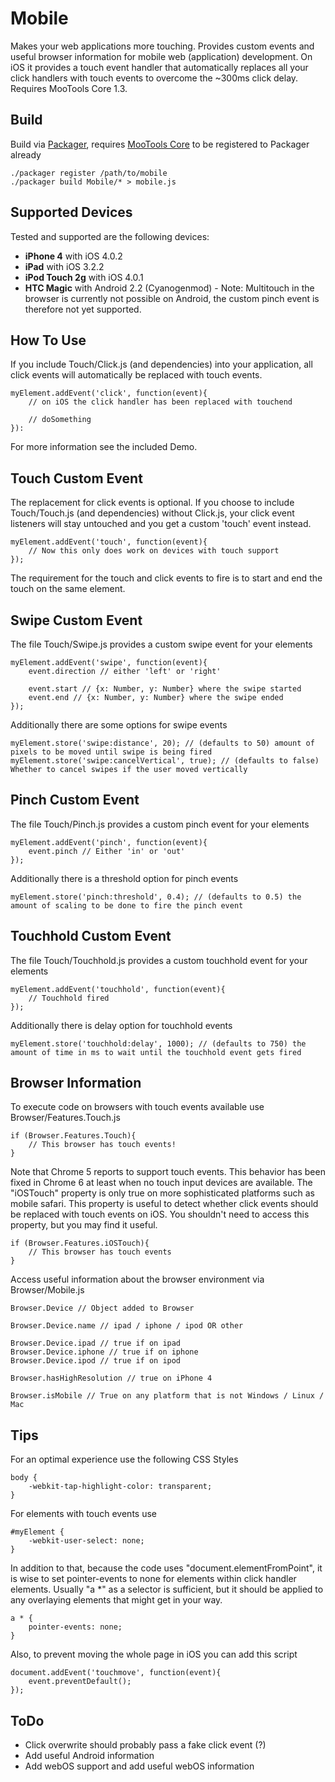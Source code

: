 Mobile
======

Makes your web applications more touching. Provides custom events and useful browser information for mobile web (application) development. On iOS it provides a touch event handler that automatically replaces all your click handlers with touch events to overcome the ~300ms click delay. Requires MooTools Core 1.3.

Build
-----

Build via [Packager](http://github.com/kamicane/packager), requires [MooTools Core](http://github.com/mootools/mootools-core) to be registered to Packager already

	./packager register /path/to/mobile
	./packager build Mobile/* > mobile.js

Supported Devices
-----------------

Tested and supported are the following devices:

* **iPhone 4** with iOS 4.0.2
* **iPad** with iOS 3.2.2
* **iPod Touch 2g** with iOS 4.0.1
* **HTC Magic** with Android 2.2 (Cyanogenmod) - Note: Multitouch in the browser is currently not possible on Android, the custom pinch event is therefore not yet supported.

How To Use
----------

If you include Touch/Click.js (and dependencies) into your application, all click events will automatically be replaced with touch events.

	myElement.addEvent('click', function(event){
		// on iOS the click handler has been replaced with touchend
		
		// doSomething
	}):

For more information see the included Demo.

Touch Custom Event
------------------

The replacement for click events is optional. If you choose to include Touch/Touch.js (and dependencies) without Click.js, your click event listeners will stay untouched and you get a custom 'touch' event instead.

	myElement.addEvent('touch', function(event){
		// Now this only does work on devices with touch support
	});

The requirement for the touch and click events to fire is to start and end the touch on the same element.

Swipe Custom Event
------------------

The file Touch/Swipe.js provides a custom swipe event for your elements

	myElement.addEvent('swipe', function(event){
		event.direction // either 'left' or 'right'

		event.start // {x: Number, y: Number} where the swipe started
		event.end // {x: Number, y: Number} where the swipe ended
	});

Additionally there are some options for swipe events

	myElement.store('swipe:distance', 20); // (defaults to 50) amount of pixels to be moved until swipe is being fired
	myElement.store('swipe:cancelVertical', true); // (defaults to false) Whether to cancel swipes if the user moved vertically

Pinch Custom Event
------------------

The file Touch/Pinch.js provides a custom pinch event for your elements

	myElement.addEvent('pinch', function(event){
		event.pinch // Either 'in' or 'out'
	});

Additionally there is a threshold option for pinch events

	myElement.store('pinch:threshold', 0.4); // (defaults to 0.5) the amount of scaling to be done to fire the pinch event

Touchhold Custom Event
----------------------

The file Touch/Touchhold.js provides a custom touchhold event for your elements

	myElement.addEvent('touchhold', function(event){
		// Touchhold fired
	});

Additionally there is delay option for touchhold events

	myElement.store('touchhold:delay', 1000); // (defaults to 750) the amount of time in ms to wait until the touchhold event gets fired

Browser Information
-------------------

To execute code on browsers with touch events available use Browser/Features.Touch.js

	if (Browser.Features.Touch){
		// This browser has touch events!
	}

Note that Chrome 5 reports to support touch events. This behavior has been fixed in Chrome 6 at least when no touch input devices are available. The "iOSTouch" property is only true on more sophisticated platforms such as mobile safari. This property is useful to detect whether click events should be replaced with touch events on iOS. You shouldn't need to access this property, but you may find it useful.

	if (Browser.Features.iOSTouch){
		// This browser has touch events 
	}

Access useful information about the browser environment via Browser/Mobile.js

	Browser.Device // Object added to Browser
	
	Browser.Device.name // ipad / iphone / ipod OR other
	
	Browser.Device.ipad // true if on ipad
	Browser.Device.iphone // true if on iphone
	Browser.Device.ipod // true if on ipod
	
	Browser.hasHighResolution // true on iPhone 4
	
	Browser.isMobile // True on any platform that is not Windows / Linux / Mac

Tips
----

For an optimal experience use the following CSS Styles

	body {
		-webkit-tap-highlight-color: transparent;
	}

For elements with touch events use

	#myElement {
		-webkit-user-select: none;
	}

In addition to that, because the code uses "document.elementFromPoint", it is wise to set pointer-events to none for elements within click handler elements. Usually "a *" as a selector is sufficient, but it should be applied to any overlaying elements that might get in your way.

	a * {
		pointer-events: none;
	}

Also, to prevent moving the whole page in iOS you can add this script

	document.addEvent('touchmove', function(event){
		event.preventDefault();
	});

ToDo
----

* Click overwrite should probably pass a fake click event (?)
* Add useful Android information
* Add webOS support and add useful webOS information